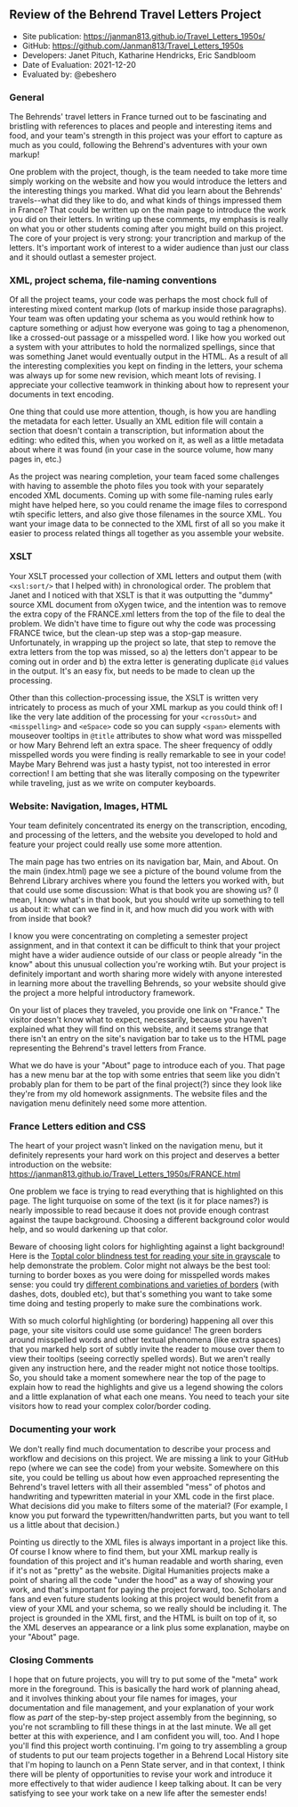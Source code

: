 ##  Review of the Behrend Travel Letters Project

* Site publication: <https://janman813.github.io/Travel_Letters_1950s/>
* GitHub: <https://github.com/Janman813/Travel_Letters_1950s>
* Developers: Janet Pituch, Katharine Hendricks, Eric Sandbloom
* Date of Evaluation: 2021-12-20
* Evaluated by: @ebeshero

### General  
The Behrends' travel letters in France turned out to be fascinating and bristling with references to places and people and interesting items and food, and your team's strength in this project was your effort to capture as much as you could, following the Behrend's adventures with your own markup! 

One problem with the project, though, is the team needed to take more time simply working on the website and how you would introduce the letters and the interesting things you marked. What did you learn about the Behrends' travels--what did they like to do, and what kinds of things impressed them in France? That could be written up on the main page to introduce the work you did on their letters. In writing up these comments, my emphasis is really on what you or other students coming after you might build on this project. The core of your project is very strong: your trancription and markup of the letters. It's important work of interest to a wider audience than just our class and it should outlast a semester project.  

### XML, project schema, file-naming conventions
Of all the project teams, your code was perhaps the most chock full of interesting mixed content markup (lots of markup inside those paragraphs). 
Your team was often updating your schema as you would rethink how to capture something or adjust how everyone was going to tag a phenomenon, like a crossed-out passage or a misspelled word. I like how you worked out a system with your attributes to hold the normalized spellings, since that was something Janet would eventually output in the HTML. As a result of all the interesting complexities you kept on finding in the letters, your schema was always up for some new revision, which meant lots of revising. I appreciate your collective teamwork in thinking about how to represent your documents in text encoding. 

One thing that could use more attention, though, is how you are handling the metadata for each letter. Usually an XML edition file will contain a section that doesn't contain a transcription, but information about the editing: who edited this, when you worked on it, as well as a little metadata about where it was found (in your case in the source volume, how many pages in, etc.) 

As the project was nearing completion, your team faced some challenges with having to assemble the photo files you took with your separately encoded XML documents. Coming up with some file-naming rules early might have helped here, so you could rename the image files to correspond wtih specific letters, and also give those filenames in the source XML. You want your image data to be connected to the XML first of all so you make it easier to process related things all together as you assemble your website. 

### XSLT 
Your XSLT processed your collection of XML letters and output them (with `<xsl:sort/>` that I helped with) in chronological order. The problem that Janet and I noticed with that XSLT is that it was outputting the "dummy" source XML document from oXygen twice, and the intention was to remove the extra copy of the FRANCE.xml letters from the top of the file to deal the problem. We didn't have time to figure out why the code was processing FRANCE twice, but the clean-up step was a stop-gap measure.  Unfortunately, in wrapping up the project so late, that step to remove the extra letters from the top was missed, so a) the letters don't appear to be coming out in order and b) the extra letter is generating duplicate `@id` values in the output. It's an easy fix, but needs to be made to clean up the processing. 

Other than this collection-processing issue, the XSLT is written very intricately to process as much of your XML markup as you could think of! I like the very late addition of the processing for your `<crossOut>` and `<misspelling>` and `<eSpace>` code so you can supply `<span>` elements with mouseover tooltips in `@title` attributes to show what word was misspelled or how Mary Behrend left an extra space. The sheer frequency of oddly misspelled words you were finding is really remarkable to see in your code! Maybe Mary Behrend was just a hasty typist, not too interested in error correction! I am betting that she was literally composing on the typewriter while traveling, just as we write on computer keyboards.

### Website: Navigation, Images, HTML
Your team definitely concentrated its energy on the transcription, encoding, and processing of the letters, and the website you developed to hold and feature your project could really use some more attention. 

The main page has two entries on its navigation bar, Main, and About. On the main (index.html) page we see a picture of the bound volume from the Behrend Library archives where you found the letters you worked with, but that could use some discussion: What is that book you are showing us? (I mean, I know what's in that book, but you should write up something to tell us about it: what can we find in it, and how much did you work with with from inside that book? 

I know you were concentrating on completing a semester project assignment, and in that context it can be difficult to think that your project might have a wider audience outside of our class or people already "in the know" about this unusual collection you're working wtih. But your project is definitely important and worth sharing more widely with anyone interested in learning more about the travelling Behrends, so your website should give the project a more helpful introductory framework. 

On your list of places they traveled, you provide one link on "France." The visitor doesn't know what to expect, necessarily, because you haven't explained what they will find on this website, and it seems strange that there isn't an entry on the site's navigation bar to take us to the HTML page representing the Behrend's travel letters from France. 

What we do have is your "About" page to introduce each of you. That page has a new menu bar at the top with some entries that seem like you didn't probably plan for them to be part of the final project(?) since they look like they're from my old homework assignments. The website files and the navigation menu definitely need some more attention. 

### France Letters edition and CSS
The heart of your project wasn't linked on the navigation menu, but it definitely represents your hard work on this project and deserves a better introduction on the website:
<https://janman813.github.io/Travel_Letters_1950s/FRANCE.html> 

One problem we face is trying to read everything that is highlighted on this page. The light turquoise on some of the text (is it for place names?) is nearly impossible to read because it does not provide enough contrast against the taupe background. Choosing a different background color would help, and so would darkening up that color.

Beware of choosing light colors for highlighting against a light background! Here is the [Toptal color blindness test for reading your site in grayscale](https://www.toptal.com/designers/colorfilter/) to help demonstrate the problem. Color might not always be the best tool: turning to border boxes as you were doing for misspelled words makes sense: you could try [different combinations and varieties of borders](https://www.w3schools.com/css/css_border.asp) (with dashes, dots, doubled etc), but that's something you want to take some time doing and testing properly to make sure the combinations work. 

With so much colorful highlighting (or bordering) happening all over this page, your site visitors could use some guidance! The green borders around misspelled words and other textual phenomena (like extra spaces) that you marked help sort of subtly invite the reader to mouse over them to view their tooltips (seeing correctly spelled words). But we aren't really given any instruction here, and the reader might not notice those tooltips. So, you should take a moment somewhere near the top of the page to explain how to read the highlights and give us a legend showing the colors and a little explanation of what each one means. You need to teach your site visitors how to read your complex color/border coding. 

### Documenting your work
We don't really find much documentation to describe your process and workflow and decisions on this project. We are missing a link to your GitHub repo (where we can see the code) from your website. Somewhere on this site, you could be telling us about how even approached representing the Behrend's travel letters with all their assembled "mess" of photos and handwriting and typewritten material in your XML code in the first place. What decisions did you make to filters some of the material? (For example, I know you put forward the typewritten/handwritten parts, but you want to tell us a little about that decision.)

Pointing us directly to the XML files is always important in a project like this. Of course I know where to find them, but your XML markup really is foundation of this project and it's human readable and worth sharing, even if it's not as "pretty" as the website. Digital Humanities projects make a point of sharing all the code "under the hood" as a way of showing your work, and that's important for paying the project forward, too. Scholars and fans and even future students looking at this project would benefit from a view of your XML and your schema, so we really should be including it. The project is grounded in the XML first, and the HTML is built on top of it, so the XML deserves an appearance or a link  plus some explanation, maybe on your "About" page. 

### Closing Comments
I hope that on future projects, you will try to put some of the "meta" work more in the foreground. This is basically the hard work of planning ahead, and it involves thinking about your file names for images, your documentation and file management, and your explanation of your work flow as *part* of the step-by-step project assembly from the beginning, so you're not scrambling to fill these things in at the last minute. We all get better at this with experience, and I am confident you will, too. And I hope you'll find this project worth continuing. I'm going to try assembling a group of students to put our team projects together in a Behrend Local History site that I'm hoping to launch on a Penn State server, and in that context, I think there will be plenty of opportunities to revise your work and introduce it more effectively to that wider audience I keep talking about. It can be very satisfying to see your work take on a new life after the semester ends! 

